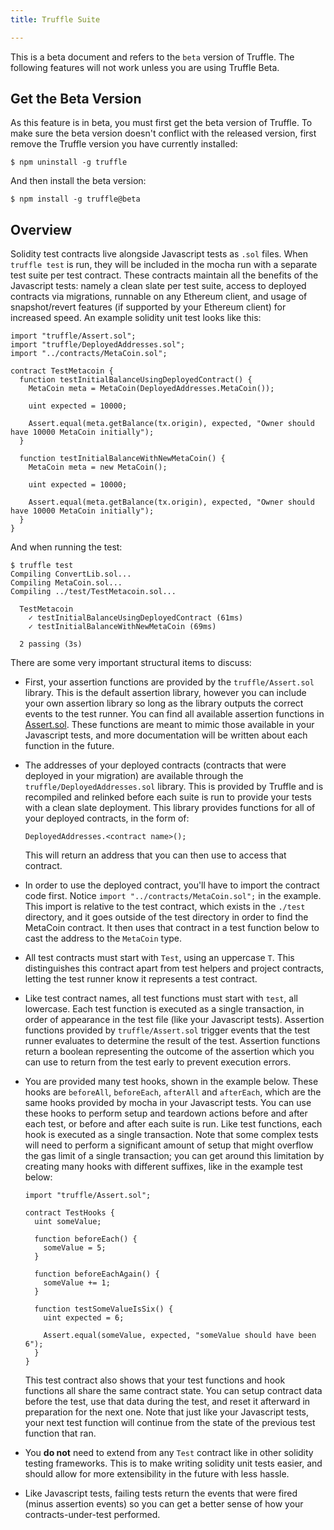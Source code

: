 ```yaml
---
title: Truffle Suite

---
```


This is a beta document and refers to the `beta` version of Truffle. The following features will not work unless you are using Truffle Beta.

## Get the Beta Version

As this feature is in beta, you must first get the beta version of Truffle. To make sure the beta version doesn't conflict with the released version, first remove the Truffle version you have currently installed:

```shell
$ npm uninstall -g truffle
```

And then install the beta version:

```shell
$ npm install -g truffle@beta
```

## Overview

Solidity test contracts live alongside Javascript tests as `.sol` files. When `truffle test` is run, they will be included in the mocha run with a separate test suite per test contract. These contracts maintain all the benefits of the Javascript tests: namely a clean slate per test suite, access to deployed contracts via migrations, runnable on any Ethereum client, and usage of snapshot/revert features (if supported by your Ethereum client) for increased speed. An example solidity unit test looks like this:

```solidity
import "truffle/Assert.sol";
import "truffle/DeployedAddresses.sol";
import "../contracts/MetaCoin.sol";

contract TestMetacoin {
  function testInitialBalanceUsingDeployedContract() {
    MetaCoin meta = MetaCoin(DeployedAddresses.MetaCoin());

    uint expected = 10000;

    Assert.equal(meta.getBalance(tx.origin), expected, "Owner should have 10000 MetaCoin initially");
  }

  function testInitialBalanceWithNewMetaCoin() {
    MetaCoin meta = new MetaCoin();

    uint expected = 10000;

    Assert.equal(meta.getBalance(tx.origin), expected, "Owner should have 10000 MetaCoin initially");
  }
}
```

And when running the test:

```shell
$ truffle test
Compiling ConvertLib.sol...
Compiling MetaCoin.sol...
Compiling ../test/TestMetacoin.sol...

  TestMetacoin
    ✓ testInitialBalanceUsingDeployedContract (61ms)
    ✓ testInitialBalanceWithNewMetaCoin (69ms)

  2 passing (3s)
```

There are some very important structural items to discuss:

- First, your assertion functions are provided by the `truffle/Assert.sol` library. This is the default assertion library, however you can include your own assertion library so long as the library outputs the correct events to the test runner. You can find all available assertion functions in [Assert.sol](https://github.com/ConsenSys/truffle/blob/solidity-tests/lib/testing/Assert.sol). These functions are meant to mimic those available in your Javascript tests, and more documentation will be written about each function in the future.

- The addresses of your deployed contracts (contracts that were deployed in your migration) are available through the `truffle/DeployedAddresses.sol` library. This is provided by Truffle and is recompiled and relinked before each suite is run to provide your tests with a clean slate deployment. This library provides functions for all of your deployed contracts, in the form of:

  ```solidity
  DeployedAddresses.<contract name>();
  ```

  This will return an address that you can then use to access that contract.

- In order to use the deployed contract, you'll have to import the contract code first. Notice `import "../contracts/MetaCoin.sol";` in the example. This import is relative to the test contract, which exists in the `./test` directory, and it goes outside of the test directory in order to find the MetaCoin contract. It then uses that contract in a test function below to cast the address to the `MetaCoin` type.

- All test contracts must start with `Test`, using an uppercase `T`. This distinguishes this contract apart from test helpers and project contracts, letting the test runner know it represents a test contract.

- Like test contract names, all test functions must start with `test`, all lowercase. Each test function is executed as a single transaction, in order of appearance in the test file (like your Javascript tests). Assertion functions provided by `truffle/Assert.sol` trigger events that the test runner evaluates to determine the result of the test. Assertion functions return a boolean representing the outcome of the assertion which you can use to return from the test early to prevent execution errors.

- You are provided many test hooks, shown in the example below. These hooks are `beforeAll`, `beforeEach`, `afterAll` and `afterEach`, which are the same hooks provided by mocha in your Javascript tests. You can use these hooks to perform setup and teardown actions before and after each test, or before and after each suite is run. Like test functions, each hook is executed as a single transaction. Note that some complex tests will need to perform a significant amount of setup that might overflow the gas limit of a single transaction; you can get around this limitation by creating many hooks with different suffixes, like in the example test below:

  ```solidity
  import "truffle/Assert.sol";

  contract TestHooks {
    uint someValue;

    function beforeEach() {
      someValue = 5;
    }

    function beforeEachAgain() {
      someValue += 1;
    }

    function testSomeValueIsSix() {
      uint expected = 6;

      Assert.equal(someValue, expected, "someValue should have been 6");
    }
  }

  ```

  This test contract also shows that your test functions and hook functions all share the same contract state. You can setup contract data before the test, use that data during the test, and reset it afterward in preparation for the next one. Note that just like your Javascript tests, your next test function will continue from the state of the previous test function that ran.

- You **do not** need to extend from any `Test` contract like in other solidity testing frameworks. This is to make writing solidity unit tests easier, and should allow for more extensibility in the future with less hassle.

- Like Javascript tests, failing tests return the events that were fired (minus assertion events) so you can get a better sense of how your contracts-under-test performed.
